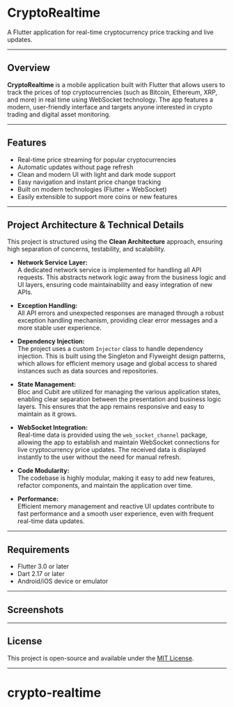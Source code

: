 # CryptoRealtime

A Flutter application for real-time cryptocurrency price tracking and live updates.

---

## Overview

**CryptoRealtime** is a mobile application built with Flutter that allows users to track the prices of top cryptocurrencies (such as Bitcoin, Ethereum, XRP, and more) in real time using WebSocket technology. The app features a modern, user-friendly interface and targets anyone interested in crypto trading and digital asset monitoring.

---

## Features

- Real-time price streaming for popular cryptocurrencies
- Automatic updates without page refresh
- Clean and modern UI with light and dark mode support
- Easy navigation and instant price change tracking
- Built on modern technologies (Flutter + WebSocket)
- Easily extensible to support more coins or new features

---

## Project Architecture & Technical Details

This project is structured using the **Clean Architecture** approach, ensuring high separation of concerns, testability, and scalability.

- **Network Service Layer:**  
  A dedicated network service is implemented for handling all API requests. This abstracts network logic away from the business logic and UI layers, ensuring code maintainability and easy integration of new APIs.

- **Exception Handling:**  
  All API errors and unexpected responses are managed through a robust exception handling mechanism, providing clear error messages and a more stable user experience.

- **Dependency Injection:**  
  The project uses a custom `Injector` class to handle dependency injection. This is built using the Singleton and Flyweight design patterns, which allows for efficient memory usage and global access to shared instances such as data sources and repositories.

- **State Management:**  
  Bloc and Cubit are utilized for managing the various application states, enabling clear separation between the presentation and business logic layers. This ensures that the app remains responsive and easy to maintain as it grows.

- **WebSocket Integration:**  
  Real-time data is provided using the `web_socket_channel` package, allowing the app to establish and maintain WebSocket connections for live cryptocurrency price updates. The received data is displayed instantly to the user without the need for manual refresh.

- **Code Modularity:**  
  The codebase is highly modular, making it easy to add new features, refactor components, and maintain the application over time.


- **Performance:**  
  Efficient memory management and reactive UI updates contribute to fast performance and a smooth user experience, even with frequent real-time data updates.

---

## Requirements

- Flutter 3.0 or later  
- Dart 2.17 or later  
- Android/iOS device or emulator


---

## Screenshots

<!-- Add screenshots or GIFs here if available -->
<!-- ![screenshot](screenshots/home_screen.png) -->

---


## License

This project is open-source and available under the [MIT License](LICENSE).


---
# crypto-realtime
